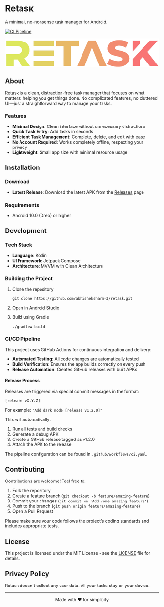 # Retasк

A minimal, no-nonsense task manager for Android.

[![CI Pipeline](https://github.com/abhisheksharm-3/retask/actions/workflows/ci.yaml/badge.svg)](https://github.com/abhisheksharm-3/retask/actions/workflows/ci.yaml)

<p align="center">
  <img src="/images/logo.png" alt="Retasк logo" />
</p>

## About

Retasк is a clean, distraction-free task manager that focuses on what matters: helping you get things done. No complicated features, no cluttered UI—just a straightforward way to manage your tasks.

### Features

- **Minimal Design**: Clean interface without unnecessary distractions
- **Quick Task Entry**: Add tasks in seconds
- **Efficient Task Management**: Complete, delete, and edit with ease
- **No Account Required**: Works completely offline, respecting your privacy
- **Lightweight**: Small app size with minimal resource usage

## Installation

### Download

- **Latest Release**: Download the latest APK from the [Releases](https://github.com/abhisheksharm-3/retask/releases) page

### Requirements

- Android 10.0 (Oreo) or higher

## Development

### Tech Stack

- **Language**: Kotlin
- **UI Framework**: Jetpack Compose
- **Architecture**: MVVM with Clean Architecture

### Building the Project

1. Clone the repository
   ```
   git clone https://github.com/abhisheksharm-3/retask.git
   ```

2. Open in Android Studio

3. Build using Gradle
   ```
   ./gradlew build
   ```

### CI/CD Pipeline

This project uses GitHub Actions for continuous integration and delivery:

- **Automated Testing**: All code changes are automatically tested
- **Build Verification**: Ensures the app builds correctly on every push
- **Release Automation**: Creates GitHub releases with built APKs

#### Release Process

Releases are triggered via special commit messages in the format:

```
[release vX.Y.Z]
```

For example: `"Add dark mode [release v1.2.0]"`

This will automatically:
1. Run all tests and build checks
2. Generate a debug APK
3. Create a GitHub release tagged as v1.2.0
4. Attach the APK to the release

The pipeline configuration can be found in `.github/workflows/ci.yaml`.

## Contributing

Contributions are welcome! Feel free to:

1. Fork the repository
2. Create a feature branch (`git checkout -b feature/amazing-feature`)
3. Commit your changes (`git commit -m 'Add some amazing feature'`)
4. Push to the branch (`git push origin feature/amazing-feature`)
5. Open a Pull Request

Please make sure your code follows the project's coding standards and includes appropriate tests.

## License

This project is licensed under the MIT License - see the [LICENSE](LICENSE) file for details.

## Privacy Policy

Retasк doesn't collect any user data. All your tasks stay on your device.

---

<p align="center">
  Made with ❤️ for simplicity
</p>